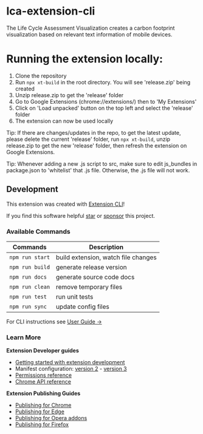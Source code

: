 # lca-extension-cli

The Life Cycle Assessment Visualization creates a carbon footprint visualization based on relevant text information of mobile devices.

# Running the extension locally:
1. Clone the repository
2. Run `npx xt-build` in the root directory. You will see 'release.zip' being created
3. Unzip release.zip to get the 'release' folder
4. Go to Google Extensions (chrome://extensions/) then to 'My Extensions'
5. Click on 'Load unpacked' button on the top left and select the 'release' folder
6. The extension can now be used locally

Tip: If there are changes/updates in the repo, to get the latest update, please delete the current 'release' folder, run `npx xt-build`, unzip release.zip to get the new 'release' folder, then refresh the extension on Google Extensions.

Tip: Whenever adding a new .js script to src, make sure to edit js_bundles in package.json to 'whitelist' that .js file. Otherwise, the .js file will not work.

## Development

This extension was created with [Extension CLI](https://oss.mobilefirst.me/extension-cli/)!

If you find this software helpful [star](https://github.com/MobileFirstLLC/extension-cli/) or [sponsor](https://github.com/sponsors/MobileFirstLLC) this project.


### Available Commands

| Commands | Description |
| --- | --- |
| `npm run start` | build extension, watch file changes |
| `npm run build` | generate release version |
| `npm run docs` | generate source code docs |
| `npm run clean` | remove temporary files |
| `npm run test` | run unit tests |
| `npm run sync` | update config files |

For CLI instructions see [User Guide &rarr;](https://oss.mobilefirst.me/extension-cli/)

### Learn More

**Extension Developer guides**

- [Getting started with extension development](https://developer.chrome.com/extensions/getstarted)
- Manifest configuration: [version 2](https://developer.chrome.com/extensions/manifest) - [version 3](https://developer.chrome.com/docs/extensions/mv3/intro/)
- [Permissions reference](https://developer.chrome.com/extensions/declare_permissions)
- [Chrome API reference](https://developer.chrome.com/docs/extensions/reference/)

**Extension Publishing Guides**

- [Publishing for Chrome](https://developer.chrome.com/webstore/publish)
- [Publishing for Edge](https://docs.microsoft.com/en-us/microsoft-edge/extensions-chromium/publish/publish-extension)
- [Publishing for Opera addons](https://dev.opera.com/extensions/publishing-guidelines/)
- [Publishing for Firefox](https://extensionworkshop.com/documentation/publish/submitting-an-add-on/)
